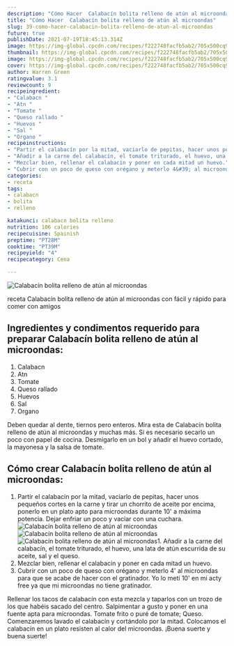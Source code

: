 ```yaml
---
description: "Cómo Hacer  Calabacín bolita relleno de atún al microondas"
title: "Cómo Hacer  Calabacín bolita relleno de atún al microondas"
slug: 39-como-hacer-calabacin-bolita-relleno-de-atun-al-microondas
future: true
publishDate: 2021-07-19T18:45:13.314Z
image: https://img-global.cpcdn.com/recipes/f222748facfb5ab2/705x500cq90/calabacin-bolita-relleno-de-atun-al-microondas-foto-principal.jpg
thumbnail: https://img-global.cpcdn.com/recipes/f222748facfb5ab2/705x500cq90/calabacin-bolita-relleno-de-atun-al-microondas-foto-principal.jpg
image: https://img-global.cpcdn.com/recipes/f222748facfb5ab2/705x500cq90/calabacin-bolita-relleno-de-atun-al-microondas-foto-principal.jpg
cover: https://img-global.cpcdn.com/recipes/f222748facfb5ab2/705x500cq90/calabacin-bolita-relleno-de-atun-al-microondas-foto-principal.jpg
author: Warren Green
ratingvalue: 3.1
reviewcount: 9
recipeingredient:
- "Calabacn "
- "Atn "
- "Tomate "
- "Queso rallado "
- "Huevos "
- "Sal "
- "Organo "
recipeinstructions:
- "Partir el calabacín por la mitad, vaciarlo de pepitas, hacer unos pequeños cortes en la carne y tirar un chorrito de aceite por encima, ponerlo en un plato apto para microondas durante 10&#39; a máxima potencia. Dejar enfriar un poco y vaciar con una cuchara."
- "Añadir a la carne del calabacín, el tomate triturado, el huevo, una lata de atún escurrida de su aceite, sal y el queso."
- "Mezclar bien, rellenar el calabacín y poner en cada mitad un huevo."
- "Cubrir con un poco de queso con orégano y meterlo 4&#39; al microondas para que se acabe de hacer con el gratinador. Yo lo metí 10&#39; en mi acty free ya que mi microondas no tiene gratinador."
categories:
- receta
tags:
- calabacn
- bolita
- relleno

katakunci: calabacn bolita relleno 
nutrition: 106 calories
recipecuisine: Spainish
preptime: "PT28M"
cooktime: "PT39M"
recipeyield: "4"
recipecategory: Cena

---
```



![Calabacín bolita relleno de atún al microondas](https://img-global.cpcdn.com/recipes/f222748facfb5ab2/705x500cq90/calabacin-bolita-relleno-de-atun-al-microondas-foto-principal.jpg)

receta Calabacín bolita relleno de atún al microondas con fácil y rápido para comer con amigos

<!--inarticleads1-->

## Ingredientes y condimentos requerido para preparar Calabacín bolita relleno de atún al microondas:

1. Calabacn 
1. Atn 
1. Tomate 
1. Queso rallado 
1. Huevos 
1. Sal 
1. Organo 

Deben quedar al dente, tiernos pero enteros. Mira esta de Calabacín bolita relleno de atún al microondas y muchas más. Si es necesario secarlo un poco con papel de cocina. Desmigarlo en un bol y añadir el huevo cortado, la mayonesa y la salsa de tomate. 

<!--inarticleads2-->

## Cómo crear Calabacín bolita relleno de atún al microondas:

1. Partir el calabacín por la mitad, vaciarlo de pepitas, hacer unos pequeños cortes en la carne y tirar un chorrito de aceite por encima, ponerlo en un plato apto para microondas durante 10&#39; a máxima potencia. Dejar enfriar un poco y vaciar con una cuchara.
<img src="https://img-global.cpcdn.com/steps/db49cb1e9fe344bc/160x128cq70/foto-del-paso-1-de-la-receta-calabacin-bolita-relleno-de-atun-al-microondas.jpg" alt="Calabacín bolita relleno de atún al microondas"><img src="https://img-global.cpcdn.com/steps/256d770e5e5a4201/160x128cq70/foto-del-paso-1-de-la-receta-calabacin-bolita-relleno-de-atun-al-microondas.jpg" alt="Calabacín bolita relleno de atún al microondas"><img src="https://img-global.cpcdn.com/steps/55d1bffec272da1d/160x128cq70/foto-del-paso-1-de-la-receta-calabacin-bolita-relleno-de-atun-al-microondas.jpg" alt="Calabacín bolita relleno de atún al microondas">1. Añadir a la carne del calabacín, el tomate triturado, el huevo, una lata de atún escurrida de su aceite, sal y el queso.
1. Mezclar bien, rellenar el calabacín y poner en cada mitad un huevo.
1. Cubrir con un poco de queso con orégano y meterlo 4&#39; al microondas para que se acabe de hacer con el gratinador. Yo lo metí 10&#39; en mi acty free ya que mi microondas no tiene gratinador.


Rellenar los tacos de calabacín con esta mezcla y taparlos con un trozo de los que habéis sacado del centro. Salpimentar a gusto y poner en una fuente apta para microondas. Tomate frito o puré de tomate; Queso. Comenzaremos lavado el calabacín y cortándolo por la mitad. Colocamos el calabacín en un plato resisten al calor del microondas. 
¡Buena suerte y buena suerte!


